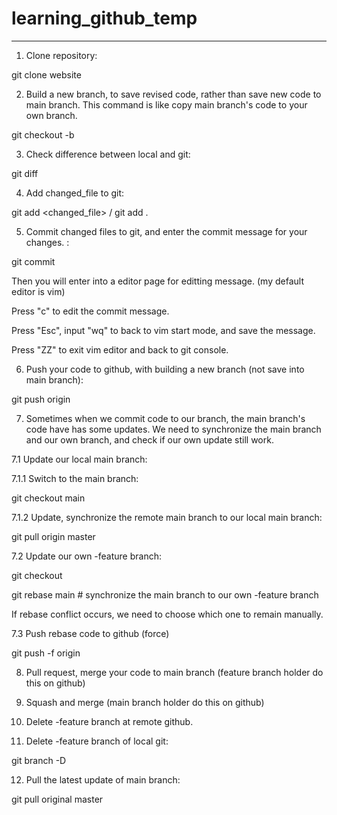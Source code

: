 # learning_github_temp

-----

1. Clone repository:

git clone website

2. Build a new branch, to save revised code, rather than save new code to main branch.
This command is like copy main branch's code to your own branch.

git checkout -b <my-feature>

3. Check difference between local and git:

git diff

4. Add changed_file to git:

git add <changed_file> / git add .

5. Commit changed files to git, and enter the commit message for your changes. :

git commit

Then you will enter into a editor page for editting message. (my default editor is vim)

Press "c" to edit the commit message.

Press "Esc", input "wq" to back to vim start mode, and save the message.

Press "ZZ" to exit vim editor and back to git console.

6. Push your code to github, with building a new branch (not save into main branch):

git push origin <my-feature>

7. Sometimes when we commit code to our branch, the main branch's code have has some updates.
We need to synchronize the main branch and our own branch, and check if our own update still work.

7.1 Update our local main branch:

7.1.1 Switch to the main branch:

git checkout main

7.1.2 Update, synchronize the remote main branch to our local main branch:

git pull origin master

7.2 Update our own -feature branch:

git checkout <my-feature>

git rebase main # synchronize the main branch to our own -feature branch

If rebase conflict occurs, we need to choose which one to remain manually.

7.3 Push rebase code to github (force)

git push -f origin <my-feature>

8. Pull request, merge your code to main branch (feature branch holder do this on github)

9. Squash and merge (main branch holder do this on github)

10. Delete -feature branch at remote github.

11. Delete -feature branch of local git:

git branch -D <my-feature>

12. Pull the latest update of main branch:

git pull original master
